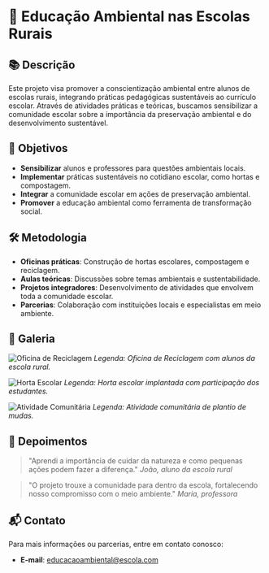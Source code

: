 
# 🌱 Educação Ambiental nas Escolas Rurais

## 📚 Descrição

Este projeto visa promover a conscientização ambiental entre alunos de escolas rurais, integrando práticas pedagógicas sustentáveis ao currículo escolar. Através de atividades práticas e teóricas, buscamos sensibilizar a comunidade escolar sobre a importância da preservação ambiental e do desenvolvimento sustentável.

## 🎯 Objetivos

* **Sensibilizar** alunos e professores para questões ambientais locais.
* **Implementar** práticas sustentáveis no cotidiano escolar, como hortas e compostagem.
* **Integrar** a comunidade escolar em ações de preservação ambiental.
* **Promover** a educação ambiental como ferramenta de transformação social.

## 🛠️ Metodologia

* **Oficinas práticas**: Construção de hortas escolares, compostagem e reciclagem.
* **Aulas teóricas**: Discussões sobre temas ambientais e sustentabilidade.
* **Projetos integradores**: Desenvolvimento de atividades que envolvem toda a comunidade escolar.
* **Parcerias**: Colaboração com instituições locais e especialistas em meio ambiente.

## 📸 Galeria

![Oficina de Reciclagem](https://i.ytimg.com/vi/ce4aWfthh-c/maxresdefault.jpg)
*Legenda: Oficina de Reciclagem com alunos da escola rural.*

![Horta Escolar](https://escoladainteligencia.com.br/wp-content/uploads/2019/11/291122-conheca-5-razoes-para-criar-uma-horta-na-escola.jpg)
*Legenda: Horta escolar implantada com participação dos estudantes.*

![Atividade Comunitária](https://www.pmvc.ba.gov.br/wp-content/uploads/SC2_6702-2-1020x680.jpg)
*Legenda: Atividade comunitária de plantio de mudas.*

## 📝 Depoimentos

> "Aprendi a importância de cuidar da natureza e como pequenas ações podem fazer a diferença."
> *João, aluno da escola rural*

> "O projeto trouxe a comunidade para dentro da escola, fortalecendo nosso compromisso com o meio ambiente."
> *Maria, professora*

## 📬 Contato

Para mais informações ou parcerias, entre em contato conosco:

* **E-mail**: [educacaoambiental@escola.com](mailto:educacaoambiental@escola.com)
